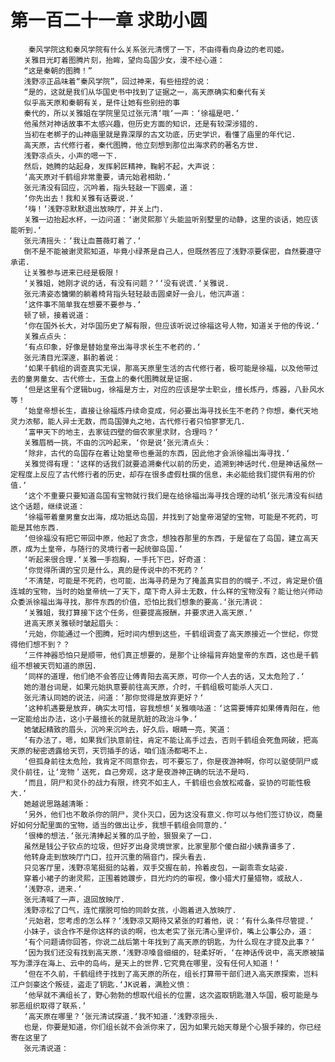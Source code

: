 # 第一百二十一章 求助小圆
        秦风学院这和秦风学院有什么关系张元清愣了一下，不由得看向身边的老司姬。
       关雅目光盯着图腾片刻，抬眸，望向岛国少女，漫不经心道：
       “这是秦朝的图腾！”
       浅野凉正品味着“秦风学院”，回过神来，有些扭捏的说：
       “是的，这就是我们从华国史书中找到了证据之一，高天原确实和秦代有关
       似乎高天原和秦朝有关，是件让她有些别扭的事
       秦代的，所以关雅姐在学院里见过张元清‘哦‘一声：‘徐福是吧.‘
       他虽然对神话故事不太感兴趣，但历史方面的知识，还是有较深涉猎的.
       当初在老梆子的山神庙里就是靠深厚的古文功底，历史学识，看懂了庙里的年代记.
       高天原，古代修行者，秦代图腾，他立刻想到那位出海求药的著名方世.
       浅野凉点头，小声的嗯一下.
       然后，她腾的站起身，发挥躬匠精神，鞠躬不起，大声说：
       ‘高天原对千鹤组非常重要，请元始君相助.‘
       张元清没有回应，沉吟着，指头轻敲一下圆桌，道：
       ‘你先出去！我和关雅有话要说.‘
       ‘嗨！‘浅野凉默默退出放映厅，并关上门.
       关雅一边抬起水杯，一边问道：‘谢灵熙那丫头能监听别墅里的动静，这里的谈话，她应该能听到.‘
       张元清摇头：‘我让血蔷薇盯着了.‘
       倒不是不能被谢灵熙知道，毕竟小绿茶是自己人，但既然答应了浅野凉要保密，自然要遵守承诺.
       让关雅参与进来已经是极限！
       ‘关雅姐，她刚才说的话，有没有问题？‘‘没有说谎.‘关雅说.
       张元清姿态慵懒的躺着椅背指头轻轻敲击圆桌好一会儿，他沉声道：
       ‘这件事不简单我在想要不要参与.‘
       顿了顿，接着说道：
       ‘你在国外长大，对华国历史了解有限，但应该听说过徐福这号人物，知道关于他的传说.‘
       关雅点点头：
       ‘有点印象，好像是替始皇帝出海寻求长生不老药的.‘
       张元清目光深邃，斟酌着说：
       ‘如果千鹤组的调查真实无误，那高天原里生活的古代修行者，极可能是徐福，以及他带过去的童男童女、古代修士，玉盘上的秦代图腾就是证据.
       ‘但是这里有个逻辑bug，徐福是方士，对应的应该是学士职业，擅长炼丹，炼器，八卦风水等！
       ‘始皇帝想长生，直接让徐福炼丹续命变成，何必要出海寻找长生不老药？你想，秦代天地灵力浓郁，能人异士无数，而岛国弹丸之地，古代修行者只怕寥寥无几.
       ‘富甲天下的地主，去家徒四壁的佃农家里求财，合理吗？‘
       关雅眉梢一挑，不由的沉吟起来，‘你是说‘张元清点头：
       ‘除非，古代的岛国存在着让始皇帝也垂涎的东西，因此他才会派徐福出海寻找.‘
       关雅觉得有理：‘这样的话我们就要追溯秦代以前的历史，追溯到神话时代.但是神话虽然一定程度上反应了古代修行者的历史，却存在很多虚假杜撰的信息，未必能给我们提供有用的价值.‘
       ‘这个不重要只要知道岛国有宝物就行我们是在给徐福出海寻找合理的动机‘张元清没有纠结这个话题，继续说道：
       ‘徐福带着童男童女出海，成功抵达岛国，并找到了始皇帝渴望的宝物，可能是不死药，可能是其他东西.
       ‘但徐福没有把它带回中原，他起了贪念，想独吞那里的东西，于是留在了岛国，建立高天原，成为土皇帝，与随行的灵境行者一起统御岛国.‘
       ‘听起来很合理.‘关雅一手抱胸，一手托下巴，好奇道：
       ‘你觉得所谓的宝贝是什么，真的是传说中的不死药？‘
       ‘不清楚，可能是不死药，也可能，出海寻药是为了掩盖真实目的的幌子.不过，肯定是价值连城的宝物，当时的始皇帝统一了天下，麾下奇人异士无数，什么样的宝物没有？能让他兴师动众委派徐福出海寻找，那件东西的价值，恐怕比我们想象的要高.‘张元清说：
       ‘关雅姐，我打算接下这个任务，但要提高报酬，并要求进入高天原.‘
       进高天原关雅顿时皱起眉头：
       ‘元始，你能通过一个图腾，短时间内想到这些，千鹤组调查了高天原接近一个世纪，你觉得他们想不到？？
       ‘三件神器恐怕只是顺带，他们真正想要的，是那个让徐福背弃始皇帝的东西，这也是千鹤组不想被天罚知道的原因.
       ‘同样的道理，他们绝不会答应让傅青阳去高天原，可你一个人去的话，又太危险了.‘
       她的潜台词是，如果元始执意要前往高天原，介时，千鹤组极可能杀人灭口.
       张元清认同她的说法，问道：‘那你觉得是放弃更好？‘
       ‘这种机遇要是放弃，确实太可惜，容我想想‘关雅嘀咕道：‘这需要博弈如果傅青阳在，他一定能给出办法，这小子最擅长的就是肮脏的政治斗争.‘
       她皱起精致的眉头，沉吟来沉吟去，好久后，眼睛一亮，笑道：
       ‘有办法了，嗯，如果我们执意前往，肯定不能让高手过去，否则千鹤组会死鱼网破，把高天原的秘密透露给天罚，天罚插手的话，咱们连汤都喝不上.
       ‘但孤身前往太危险，我肯定不同意你去，可不要忘了，你是夜游神啊，你可以驱使阴尸或灵仆前往，让‘宠物＇送死，自己旁观，这才是夜游神正确的玩法不是吗.
       ‘而且，阴尸和灵仆的战力有限，终究不如主人，千鹤组也会放松戒备，妥协的可能性极大.‘
       她越说思路越清晰：
       ‘另外，他们也不敢杀你的阴尸，灵仆灭口，因为这没有意义.你可以与他们签订协议，商量好如何分配里面的宝物，适当的做出让步，我想千鹤组会同意的.‘
       ‘很棒的想法.‘张元清捧起关雅的瓜子脸，狠狠亲了一口.
       虽然是钱公子钦点的垃圾，但好歹出身灵境世家，比家里那个傻白甜小姨靠谱多了.
       他转身走到放映厅门口，拉开沉重的隔音门，探头看去.
       只见客厅里，浅野凉笔挺挺的站着，双手交握在前，拎着皮包，一副乖乖女站姿.
       穿着小裙子的谢灵熙，正围着她踱步，目光灼灼的审视，像小猎犬打量猎物，或敌人.
       ‘浅野凉，进来.‘
       张元清喊了一声，退回放映厅.
       浅野凉松了口气，连忙摆脱可怕的同龄女孩，小跑着进入放映厅.
       ‘元始君，您考虑的怎么样？‘浅野凉又期待又紧张的盯着他，说：‘有什么条件尽管提.‘
       小妹子，谈合作不是你这样的谈的啊，也太老实了张元清心里评价，嘴上公事公办，道：
       ‘有个问题请你回答，你说二战后第十年找到了高天原的钥匙，为什么现在才提及此事？‘
       ‘因为我们还没有找到高天原.‘浅野凉嗓音细细的，轻柔好听，‘在神话传说中，高天原被描写为漂浮在海上、云中的岛屿，是天上的世界.它究竟在哪里，没有任何人知道！‘
       ‘但在不久前，千鹤组终于找到了高天原的所在，组长打算带干部们进入高天原探索，岂料江户剑豪这个叛徒，盗走了钥匙.‘JK说着，满脸义愤：
       ‘他早就不满组长了，野心勃勃的想取代组长的位置，这次盗取钥匙潜入华国，极可能是与邪恶组织取得了联系.‘
       ‘高天原在哪里？‘张元清试探道.‘我不知道.‘浅野凉摇头.
       也是，你要是知道，你们组长就不会派你来了，因为如果元始天尊是个心狠手辣的，你已经寄在这里了
       张元清说道：